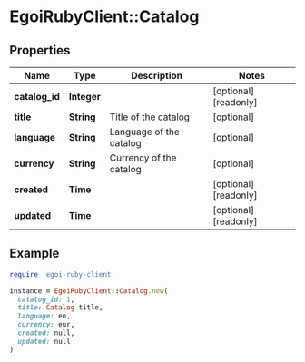 # EgoiRubyClient::Catalog

## Properties

| Name | Type | Description | Notes |
| ---- | ---- | ----------- | ----- |
| **catalog_id** | **Integer** |  | [optional][readonly] |
| **title** | **String** | Title of the catalog | [optional] |
| **language** | **String** | Language of the catalog | [optional] |
| **currency** | **String** | Currency of the catalog | [optional] |
| **created** | **Time** |  | [optional][readonly] |
| **updated** | **Time** |  | [optional][readonly] |

## Example

```ruby
require 'egoi-ruby-client'

instance = EgoiRubyClient::Catalog.new(
  catalog_id: 1,
  title: Catalog title,
  language: en,
  currency: eur,
  created: null,
  updated: null
)
```

